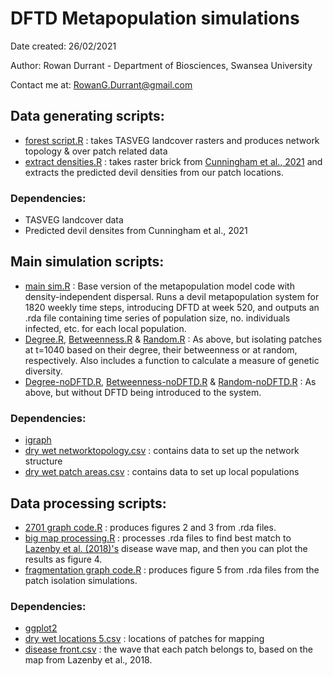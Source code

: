 # DFTD Metapopulation simulations

Date created: 26/02/2021

Author: Rowan Durrant - Department of Biosciences, Swansea University 

Contact me at: RowanG.Durrant@gmail.com


## Data generating scripts:
- [forest script.R](R%20Code/forest%20script.R) : takes TASVEG landcover rasters and produces network topology & over patch related data
- [extract densities.R](R%20Code/extract%20densities.R) : takes raster brick from [Cunningham et al., 2021](https://doi.org/10.1111/ele.13703) and extracts the predicted devil densities from our patch locations.
### Dependencies:
- TASVEG landcover data
- Predicted devil densites from Cunningham et al., 2021

## Main simulation scripts:
- [main sim.R](R%20Code/main%20sim.R) : Base version of the metapopulation model code with density-independent dispersal. Runs a devil metapopulation system for 1820 weekly time steps, introducing DFTD at week 520, and outputs an .rda file containing time series of population size, no. individuals infected, etc. for each local population.
- [Degree.R](R%20Code/Degree.R), [Betweenness.R](R%20Code/Betweenness.R) & [Random.R](R%20Code/Random.R) : As above, but isolating patches at t=1040 based on their degree, their betweenness or at random, respectively. Also includes a function to calculate a measure of genetic diversity. 
- [Degree-noDFTD.R](R%20Code/Degree-noDFTD.R), [Betweenness-noDFTD.R](R%20Code/Betweenness-noDFTD.R) & [Random-noDFTD.R](R%20Code/Random-noDFTD.R) : As above, but without DFTD being introduced to the system.

### Dependencies: 
- [igraph](https://igraph.org/r/) 
- [dry wet networktopology.csv](Data%20Files/dry%20wet%20networktopology.csv) : contains data to set up the network structure
- [dry wet patch areas.csv](Data%20Files/dry%20wet%20patch%20areas.csv) : contains data to set up local populations 


## Data processing scripts:
- [2701 graph code.R](R%20Code/2701%20graph%20code.R) : produces figures 2 and 3 from .rda files.
- [big map processing.R](R%20Code/big%20map%20processing.R) : processes .rda files to find best match to [Lazenby et al. (2018)'s](https://besjournals.onlinelibrary.wiley.com/doi/abs/10.1111/1365-2664.13088) disease wave map, and then you can plot the results as figure 4.
- [fragmentation graph code.R](R%20Code/fragmentation%20graph%20code.R) : produces figure 5 from .rda files from the patch isolation simulations.


### Dependencies: 
- [ggplot2](https://ggplot2.tidyverse.org/)
- [dry wet locations 5.csv](Data%20Files/dry%20wet%20locations%205.csv) : locations of patches for mapping
- [disease front.csv](Data%20Files/disease%20front.csv) : the wave that each patch belongs to, based on the map from Lazenby et al., 2018.



